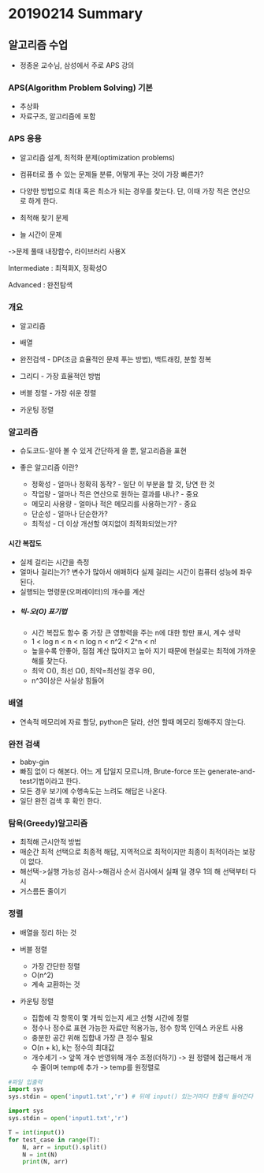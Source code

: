 # 20190214 Summary

## 알고리즘 수업

* 정종윤 교수님, 삼성에서 주로 APS 강의

### APS(Algorithm Problem Solving) 기본

* 추상화
* 자료구조, 알고리즘에 포함

### APS 응용

* 알고리즘 설계, 최적화 문제(optimization problems)
* 컴퓨터로 풀 수 있는 문제들 분류, 어떻게 푸는 것이 가장 빠른가?

* 다양한 방법으로 최대 혹은 최소가 되는 경우를 찾는다. 단, 이때 가장 적은 연산으로 하게 한다.
* 최적해 찾기 문제
* 늘 시간이 문제

->문제 풀때 내장함수, 라이브러리 사용X

Intermediate : 최적화X, 정확성O

Advanced : 완전탐색

### 개요

* 알고리즘
* 배열

* 완전검색 - DP(조금 효율적인 문제 푸는 방법), 백트래킹, 분할 정복
* 그리디 - 가장 효율적인 방법
* 버블 정렬 - 가장 쉬운 정렬
* 카운팅 정렬

### 알고리즘

* 슈도코드-알아 볼 수 있게 간단하게 쓸 뿐, 알고리즘을 표현

* 좋은 알고리즘 이란?
  * 정확성 - 얼마나 정확히 동작?  - 일단 이 부분을 할 것, 당연 한 것
  * 작업량 - 얼마나 적은 연산으로 원하는 결과를 내나?  - 중요
  * 메모리 사용량 - 얼마나 적은 메모리를 사용하는가?  - 중요
  * 단순성 - 얼마나 단순한가?
  * 최적성 - 더 이상 개선할 여지없이 최적화되었는가?

#### 시간 복잡도

- 실제 걸리는 시간을 측정
- 얼마나 걸리는가? 변수가 많아서 애매하다 실제 걸리는 시간이 컴퓨터 성능에 좌우된다.
- 실행되는 명령문(오퍼레이터)의 개수를 계산

* ##### 빅-오(O) 표기법

  * 시간 복잡도 함수 중 가장 큰 영향력을 주는 n에 대한 항만 표시, 계수 생략
  * 1 < log n < n < n log n < n^2 < 2^n < n!
  * 높을수록 안좋아, 점점 계산 많아지고 높아 지기 때문에 현실로는 최적에 가까운 해를 찾는다.
  * 최악 O(), 최선 Ω(), 최악=최선일 경우 Θ(), 
  * n^3이상은 사실상 힘들어

### 배열

* 연속적 메모리에 자료 할당, python은 달라, 선언 할때 메모리 정해주지 않는다.

### 완전 검색

* baby-gin
* 빠짐 없이 다 해본다. 어느 게 답일지 모르니까, Brute-force 또는 generate-and-test기법이라고 한다.
* 모든 경우 보기에 수행속도는 느려도 해답은 나온다.
* 일단 완전 검색 후 확인 한다.

### 탐욕(Greedy)알고리즘

* 최적해 근시안적 방법
* 매순간 최적 선택으로 최종적 해답, 지역적으로 최적이지만 최종이 최적이라는 보장이 없다.
* 해선택->실행 가능성 검사->해검사 순서 검사에서 실패 일 경우 1의 해 선택부터 다시
* 거스름돈 줄이기

### 정렬

* 배열을 정리 하는 것
* 버블 정렬
  * 가장 간단한 정렬
  * O(n^2)
  * 계속 교환하는 것

* 카운팅 정렬
  * 집합에 각 항목이 몇 개씩 있는지 세고 선형 시간에 정렬
  * 정수나 정수로 표현 가능한 자료만 적용가능, 정수 항목 인덱스 카운트 사용
  * 충분한 공간 위해 집합내 가장 큰 정수 필요
  * O(n + k), k는 정수의 최대값
  * 개수세기 -> 앞쪽 개수 반영위해 개수 조정(더하기) -> 원 정렬에 접근해서 개수 줄이며 temp에 추가 -> temp를 원정렬로

```python
#파일 입출력
import sys
sys.stdin = open('input1.txt','r') # 뒤에 input() 있는거마다 한줄씩 들어간다
```

```python
import sys
sys.stdin = open('input1.txt','r')

T = int(input())
for test_case in range(T):
    N, arr = input().split()
    N = int(N)
    print(N, arr)
```

